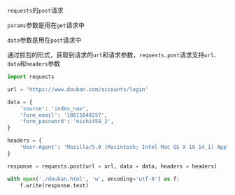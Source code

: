 `requests`的`post`请求



`params`参数是用在`get`请求中

`data`参数是用在`post`请求中



通过抓包的形式，获取到请求的`url`和请求参数，`requests.post`请求支持`url、data`和`headers`参数

```python
import requests

url = 'https://www.douban.com/accounts/login'

data = {
    'source': 'index_nav',
    'form_email': '18611848257',
    'form_password': 'nishi458_2',
}

headers = {
    'User-Agent': 'Mozilla/5.0 (Macintosh; Intel Mac OS X 10_14_1) AppleWebKit/537.36 (KHTML, like Gecko) Chrome/71.0.3578.98 Safari/537.36'
}

response = requests.post(url = url, data = data, headers = headers)

with open('./douban.html', 'w', encoding='utf-8') as f:
    f.write(response.text)
```

